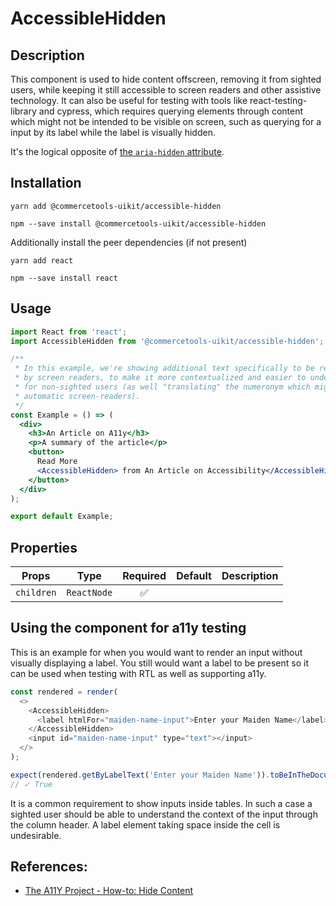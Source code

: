 <!-- THIS IS AN AUTOGENERATED FILE. DO NOT EDIT THIS FILE DIRECTLY. -->
<!-- This file is created by the `yarn generate-readme` script. -->

# AccessibleHidden

## Description

This component is used to hide content offscreen, removing it from sighted users, while keeping it still accessible to screen readers and other assistive technology.
It can also be useful for testing with tools like react-testing-library and cypress, which requires querying elements through content which might not be intended to be visible on screen, such as querying for a input by its label while the label is visually hidden.

It's the logical opposite of [the `aria-hidden` attribute](https://developer.mozilla.org/en-US/docs/Web/Accessibility/ARIA/ARIA_Techniques/Using_the_aria-hidden_attribute).

## Installation

```
yarn add @commercetools-uikit/accessible-hidden
```

```
npm --save install @commercetools-uikit/accessible-hidden
```

Additionally install the peer dependencies (if not present)

```
yarn add react
```

```
npm --save install react
```

## Usage

```jsx
import React from 'react';
import AccessibleHidden from '@commercetools-uikit/accessible-hidden';

/**
 * In this example, we're showing additional text specifically to be read only
 * by screen readers, to make it more contextualized and easier to understand
 * for non-sighted users (as well "translating" the numeronym which might confuse
 * automatic screen-readers).
 */
const Example = () => (
  <div>
    <h3>An Article on A11y</h3>
    <p>A summary of the article</p>
    <button>
      Read More
      <AccessibleHidden> from An Article on Accessibility</AccessibleHidden>
    </button>
  </div>
);

export default Example;
```

## Properties

| Props      | Type        | Required | Default | Description |
| ---------- | ----------- | :------: | ------- | ----------- |
| `children` | `ReactNode` |    ✅    |         |             |

## Using the component for a11y testing

This is an example for when you would want to render an input without visually displaying a label. You still would want a label to be present so it can be used when testing with RTL as well as supporting a11y.

```js
const rendered = render(
  <>
    <AccessibleHidden>
      <label htmlFor="maiden-name-input">Enter your Maiden Name</label>
    </AccessibleHidden>
    <input id="maiden-name-input" type="text"></input>
  </>
);

expect(rendered.getByLabelText('Enter your Maiden Name')).toBeInTheDocument();
// ✓ True
```

It is a common requirement to show inputs inside tables. In such a case a sighted user should be able to understand the context of the input through the column header. A label element taking space inside the cell is undesirable.

## References:

- [The A11Y Project - How-to: Hide Content](https://a11yproject.com/posts/how-to-hide-content/)
